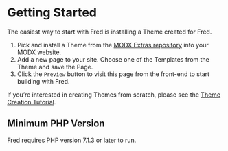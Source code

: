 # Getting Started

The easiest way to start with Fred is installing a Theme created for Fred. 

1. Pick and install a Theme from the [MODX Extras repository](https://modx.com/extras/browse/?search=fred) into your MODX website.
2. Add a new page to your site. Choose one of the Templates from the Theme and save the Page.
3. Click the `Preview` button to visit this page from the front-end to start building with Fred.

If you’re interested in creating Themes from scratch, please see the [Theme Creation Tutorial](themer/themes.md). 

## Minimum PHP Version

Fred requires PHP version 7.1.3 or later to run.